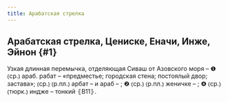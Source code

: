 ```yaml
---
title: Арабатская стрелка
---
```

## Арабатская стрелка, Цениске, Еначи, Инже, Эйнон {#1}

Узкая длинная перемычка, отделяющая Сиваш от Азовского моря – ❶ ⦅ср.⦆ араб. рабат – «предместье; городская стена; постоялый двор; застава»; ⦅ср.⦆ ⦅р.пл.⦆ арбат – и араб – ; ❷ ⦅ср.⦆ ⦅р.пл.⦆ женичке – ; ❹ ⦅ср.⦆ ⦅тюрк.⦆ индже – тонкий ⦃В11⦄.
